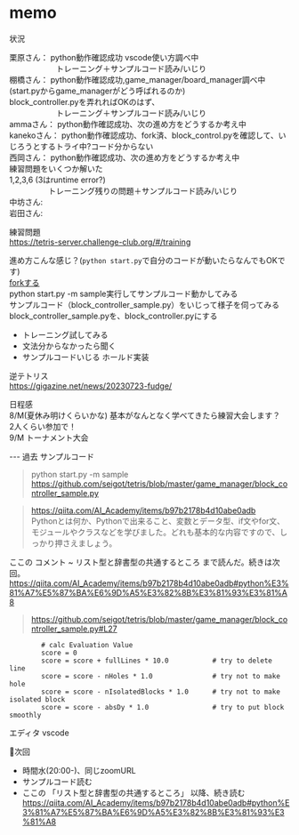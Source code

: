 # memo

状況  

栗原さん： python動作確認成功 vscode使い方調べ中  
　　　　　　トレーニング＋サンプルコード読み/いじり  
棚橋さん： python動作確認成功,game_manager/board_manager調べ中(start.pyからgame_managerがどう呼ばれるのか)  
         block_controller.pyを弄れればOKのはず、  
　　　　　　トレーニング＋サンプルコード読み/いじり  
ammaさん： python動作確認成功、次の進め方をどうするか考え中  
kanekoさん： python動作確認成功、fork済、block_control.pyを確認して、いじろうとするトライ中?コード分からない  
西岡さん： python動作確認成功、次の進め方をどうするか考え中  
         練習問題をいくつか解いた  
        1,2,3,6 (3はruntime error?)  
　　　　　トレーニング残りの問題＋サンプルコード読み/いじり  
中坊さん:  
岩田さん:   

練習問題  
https://tetris-server.challenge-club.org/#/training  

進め方こんな感じ？(`python start.py`で自分のコードが動いたらなんでもOKです)  
[forkする](https://github.com/seigot/tetris#%E6%9C%AC%E3%83%AA%E3%83%9D%E3%82%B8%E3%83%88%E3%83%AA%E3%81%AEfork)  
python start.py -m sample実行してサンプルコード動かしてみる  
サンプルコード（block_controller_sample.py）をいじって様子を伺ってみる  
block_controller_sample.pyを、block_controller.pyにする  

- トレーニング試してみる
- 文法分からなかったら聞く
- サンプルコードいじる
ホールド実装  

逆テトリス  
https://gigazine.net/news/20230723-fudge/  

日程感  
8/M(夏休み明けくらいかな) 基本がなんとなく学べてきたら練習大会します？  
2人くらい参加で！  
9/M トーナメント大会  

--- 過去
サンプルコード  
> python start.py -m sample  
> https://github.com/seigot/tetris/blob/master/game_manager/block_controller_sample.py  

> https://qiita.com/AI_Academy/items/b97b2178b4d10abe0adb  
> Pythonとは何か、Pythonで出来ること、変数とデータ型、if文やfor文、  
> モジュールやクラスなどを学びました。どれも基本的な内容ですので、しっかり押さえましょう。  　

ここの コメント ~ リスト型と辞書型の共通するところ  まで読んだ。続きは次回。  
https://qiita.com/AI_Academy/items/b97b2178b4d10abe0adb#python%E3%81%A7%E5%87%BA%E6%9D%A5%E3%82%8B%E3%81%93%E3%81%A8  

> https://github.com/seigot/tetris/blob/master/game_manager/block_controller_sample.py#L27  
```
        # calc Evaluation Value
        score = 0
        score = score + fullLines * 10.0           # try to delete line 
        score = score - nHoles * 1.0               # try not to make hole
        score = score - nIsolatedBlocks * 1.0      # try not to make isolated block
        score = score - absDy * 1.0                # try to put block smoothly
```

エディタ vscode  

🔶次回  
- 時間水(20:00-)、同じzoomURL  
- サンプルコード読む  
- ここの 「リスト型と辞書型の共通するところ」 以降、続き読む  
https://qiita.com/AI_Academy/items/b97b2178b4d10abe0adb#python%E3%81%A7%E5%87%BA%E6%9D%A5%E3%82%8B%E3%81%93%E3%81%A8  

